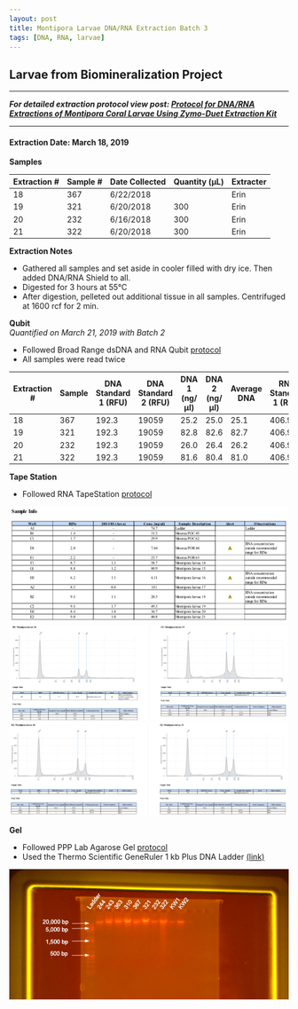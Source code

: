 ```yaml
---
layout: post
title: Montipora Larvae DNA/RNA Extraction Batch 3
tags: [DNA, RNA, larvae]
---
```


## Larvae from Biomineralization Project

--- 
***For detailed extraction protocol view post: [Protocol for DNA/RNA Extractions of Montipora Coral Larvae Using Zymo-Duet Extraction Kit](https://echille.github.io/E.-Chille-Open-Lab-Notebook/Protocol-for-DNA-RNA-Extractions-of-Montipora-Coral-Larvae-Using-Zymo-Duet-Extraction-Kit/)***

---


#### Extraction Date: March 18, 2019
**Samples**

|Extraction #|Sample #|Date Collected|Quantity (µL)|Extracter|
|------------|-----|-------|------|------|
|18|367|6/22/2018||Erin|
|19|321|6/20/2018|300|Erin|
|20|232|6/16/2018|300|Erin|
|21|322|6/20/2018|300|Erin|

**Extraction Notes**
- Gathered all samples and set aside in cooler filled with dry ice. Then added DNA/RNA Shield to all.
- Digested for 3 hours at 55°C
- After digestion, pelleted out additional tissue in all samples. Centrifuged at 1600 rcf for 2 min.

**Qubit**   
*Quantified on March 21, 2019 with Batch 2*  

- Followed Broad Range dsDNA and RNA Qubit [protocol](https://meschedl.github.io/MESPutnam_Open_Lab_Notebook/Qubit-Protocol/)
- All samples were read twice 

|Extraction #|Sample|DNA Standard 1 (RFU)|DNA Standard 2 (RFU)|DNA 1 (ng/µl)|DNA 2 (ng/µl)|Average DNA| RNA Standard 1 (RFU)| RNA Standard 2 (RFU)| RNA 1 (ng/µl)|RNA 2 (ng/ul)|Average RNA|
|-----------|------|----------|----------|-------------|-------------|-------------|-------------|----|----|----|----|
|18|367|192.3|19059|25.2|25.0|25.1|406.9|10912|30.0|30.6|30.3|
|19|321|192.3|19059|82.8|82.6|82.7|406.9|10912|73.2|73.8|73.5|
|20|232|192.3|19059|26.0|26.4|26.2|406.9|10912|43.4|43.2|43.3|
|21|322|192.3|19059|81.6|80.4|81.0|406.9|10912|74.6|75.2|74.9|


**Tape Station**  
- Followed RNA TapeStation [protocol](https://meschedl.github.io/MESPutnam_Open_Lab_Notebook/RNA-TapeStation-Protocol/)

![TS-batch-2-3-sample-info.png](https://raw.githubusercontent.com/echille/E.-Chille-Open-Lab-Notebook/master/images/TS-batch-2-3-sample-info.png)
![TS-biomin-Ext-Batch-3-18-19.png](https://raw.githubusercontent.com/echille/E.-Chille-Open-Lab-Notebook/master/images/TS-biomin-Ext-Batch-3-18-19.png)
![TS-biomin-Ext-Batch-3-20-21.png](https://raw.githubusercontent.com/echille/E.-Chille-Open-Lab-Notebook/master/images/TS-biomin-Ext-Batch-3-20-21.png)

**Gel**   
- Followed PPP Lab Agarose Gel [protocol](https://meschedl.github.io/MESPutnam_Open_Lab_Notebook/Gel-Protocol/)  
- Used the Thermo Scientific GeneRuler 1 kb Plus DNA Ladder [(link)](https://assets.thermofisher.com/TFS-Assets/LSG/manuals/MAN0013047_GeneRuler_1kb_Plus_DNALadder_250ug_UG.pdf)  

![annotated-biomin-gel-batches-2-3.png](https://raw.githubusercontent.com/echille/E.-Chille-Open-Lab-Notebook/master/images/annotated-biomin-gel-batches-2-3.png)

